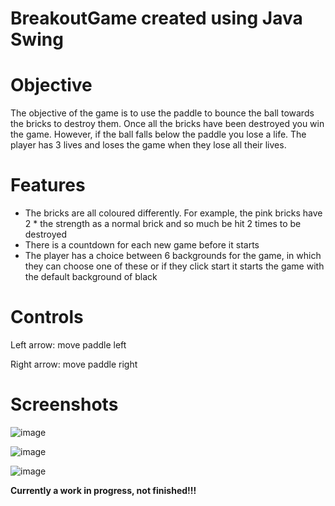 # BreakoutGame created using **Java Swing**
# Objective
The objective of the game is to use the paddle to bounce the ball towards the bricks to destroy them. Once all the bricks have been destroyed you win the game.
However, if the ball falls below the paddle you lose a life. The player has 3 lives and loses the game when they lose all their lives.
# Features
- The bricks are all coloured differently. For example, the pink bricks have 2 * the strength as a normal brick and so much be hit 2 times to be destroyed
- There is a countdown for each new game before it starts 
- The player has a choice between 6 backgrounds for the game, in which they can choose one of these or if they click start it starts the game with the default background of black
# Controls
Left arrow: move paddle left

Right arrow: move paddle right 

# Screenshots 
![image](https://user-images.githubusercontent.com/41571606/187328866-72abaed4-9e9a-4dd0-a3eb-7dcbd2eb6c64.png)

![image](https://user-images.githubusercontent.com/41571606/187321219-5c4fd9bc-0bb4-4715-868a-b99ee559bda7.png)

![image](https://user-images.githubusercontent.com/41571606/187321302-2fd32b5c-00fe-4749-8dbb-44e8fa824e66.png)

**Currently a work in progress, not finished!!!**
